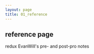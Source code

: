 ```yaml
---
layout: page
title: 01_reference
---
```


## reference page ##

redux EvanWill's pre- and post-pro notes

